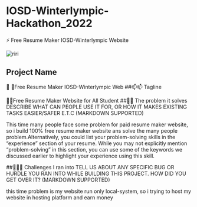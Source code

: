 # IOSD-Winterlympic-Hackathon_2022
⚡ 
Free Resume Maker IOSD-Winterlympic Website

![riri](https://user-images.githubusercontent.com/78801686/148670644-79812054-dcc0-402f-858b-b18296ff8b9f.jpeg)


## Project Name
 📄 📄Free Resume Maker IOSD-Winterlympic Web
##📫📫 Tagline

📝📝Free Resume Maker Website  for All Student
##👨‍👨‍ The problem it solves
DESCRIBE WHAT CAN PEOPLE USE IT FOR, OR HOW IT MAKES EXISTING TASKS EASIER/SAFER E.T.C (MARKDOWN SUPPORTED)

This time many people face some problem for paid resume maker website, so i build 100% free resume maker website ans solve the many people problem.Alternatively, you could list your problem-solving skills in the “experience” section of your resume. While you may not explicitly mention “problem-solving” in this section, you can use some of the keywords we discussed earlier to highlight your experience using this skill.

##🤝🤝🤝 Challenges I ran into
TELL US ABOUT ANY SPECIFIC BUG OR HURDLE YOU RAN INTO WHILE BUILDING THIS PROJECT. HOW DID YOU GET OVER IT? (MARKDOWN SUPPORTED)

this time problem is my website run only local-system, so i trying to host my website in hosting platform and earn money


